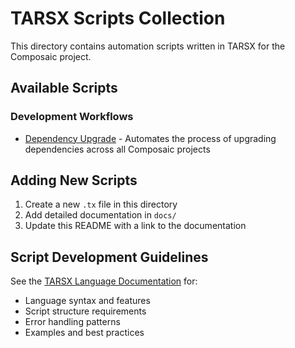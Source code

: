 # TARSX Scripts Collection

This directory contains automation scripts written in TARSX for the Composaic project.

## Available Scripts

### Development Workflows

- [Dependency Upgrade](docs/upgrade-deps.md) - Automates the process of upgrading dependencies across all Composaic projects

## Adding New Scripts

1. Create a new `.tx` file in this directory
2. Add detailed documentation in `docs/`
3. Update this README with a link to the documentation

## Script Development Guidelines

See the [TARSX Language Documentation](../tarsx-lang/syntax.md) for:

- Language syntax and features
- Script structure requirements
- Error handling patterns
- Examples and best practices
